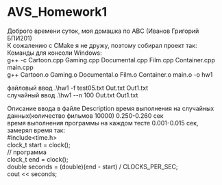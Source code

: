# AVS_Homework1
Доброго времени суток, моя домашка по АВС (Иванов Григорий БПИ201)                                                    
К сожалению с CMake я не дружу, поэтому собирал проект так:                                               
Команды для консоли Windows:                                                
g++ -c Cartoon.cpp Gaming.cpp Documental.cpp Film.cpp Container.cpp main.cpp                                            
g++ Cartoon.o Gaming.o Documental.o Film.o Container.o main.o -o hw1   
                                                                                        
файловый ввод .\hw1 -f test05.txt Out.txt Out1.txt                                                                                      
случайный ввод .\hw1 --n 100 Out.txt Out1.txt                                                       
                                                                                          
Описание ввода в файле Description
время выполнения на случайных данных(количество фильмов 10000) 0.250-0.260 сек                                                
время выполнения программы на каждом тесте 0.001-0.015 сек, замерял время так:                                           
#include<time.h>                                              
clock_t start = clock();                                                    
// программа                                                        
clock_t end = clock();                                              
double seconds = (double)(end - start) / CLOCKS_PER_SEC;                                
cout << seconds;                                    
